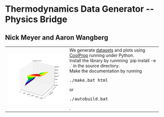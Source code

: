 # Thermodynamics Data Generator -- Physics Bridge
## Nick Meyer and Aaron Wangberg

<table>
<tr>
<td>
<img src="https://github.com/nick5435/thermo-bridge/raw/master/plots/TPS.png" alt="Sample Plot" width="400"/></td>
<td>
We generate <a href="https://github.com/nick5435/thermo-bridge/tree/master/data">datasets</a> and plots using <a href="http://coolprop.org">CoolProp</a> running under Python. <br />
Install the library by runnning `pip install -e .` in the source directory.
<br />
Make the documentation by running  <pre>./make.bat html</pre> or <pre>./autobuild.bat</pre>.
</td>
</td>
</tr>
</table>
